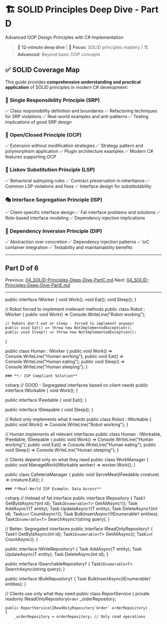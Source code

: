 # 🏗️ SOLID Principles Deep Dive - Part D

Advanced OOP Design Principles with C# Implementation

> 📖 **12-minute deep dive** | 🎯 **Focus**: SOLID principles mastery | 🏗️ **Advanced**: Beyond basic OOP concepts

## ✅ **SOLID Coverage Map**

This guide provides **comprehensive understanding and practical application** of SOLID principles in modern C# development:

### 🎯 **Single Responsibility Principle (SRP)**

✅ Class responsibility definition and boundaries 
✅ Refactoring techniques for SRP violations 
✅ Real-world examples and anti-patterns 
✅ Testing implications of good SRP design

### 🔐 **Open/Closed Principle (OCP)**

✅ Extension without modification strategies 
✅ Strategy pattern and polymorphism application 
✅ Plugin architecture examples 
✅ Modern C# features supporting OCP

### 🔄 **Liskov Substitution Principle (LSP)**

✅ Behavioral subtyping rules 
✅ Contract preservation in inheritance 
✅ Common LSP violations and fixes 
✅ Interface design for substitutability

### 🎭 **Interface Segregation Principle (ISP)**

✅ Client-specific interface design 
✅ Fat interface problems and solutions 
✅ Role-based interface modeling 
✅ Dependency injection implications

### 🔗 **Dependency Inversion Principle (DIP)**

✅ Abstraction over concretion 
✅ Dependency injection patterns 
✅ IoC container integration 
✅ Testability and maintainability benefits

---

## Part D of 6

Previous: [04_SOLID-Principles-Deep-Dive-PartC.md](04_SOLID-Principles-Deep-Dive-PartC.md)
Next: [04_SOLID-Principles-Deep-Dive-PartE.md](04_SOLID-Principles-Deep-Dive-PartE.md)

---

public interface IWorker
{
    void Work();
    void Eat();
    void Sleep();
}

// Robot forced to implement irrelevant methods
public class Robot : IWorker
{
    public void Work() => Console.WriteLine("Robot working");

    // Robots don't eat or sleep - forced to implement anyway!
    public void Eat() => throw new NotImplementedException();
    public void Sleep() => throw new NotImplementedException();
}

public class Human : IWorker
{
    public void Work() => Console.WriteLine("Human working");
    public void Eat() => Console.WriteLine("Human eating");
    public void Sleep() => Console.WriteLine("Human sleeping");
}

    ### **✅ ISP Compliant Solution**
csharp
// GOOD - Segregated interfaces based on client needs
public interface IWorkable
{
    void Work();
}

public interface IFeedable
{
    void Eat();
}

public interface ISleepable
{
    void Sleep();
}

// Robot only implements what it needs
public class Robot : IWorkable
{
    public void Work() => Console.WriteLine("Robot working");
}

// Human implements all relevant interfaces
public class Human : IWorkable, IFeedable, ISleepable
{
    public void Work() => Console.WriteLine("Human working");
    public void Eat() => Console.WriteLine("Human eating");
    public void Sleep() => Console.WriteLine("Human sleeping");
}

// Clients depend only on what they need
public class WorkManager
{
    public void ManageWork(IWorkable worker) => worker.Work();
}

public class CafeteriaManager
{
    public void ServeMeal(IFeedable creature) => creature.Eat();
}

    ### **Real-World ISP Example: Data Access**
csharp
// Instead of fat interface
public interface IRepository
{
    Task`T` GetByIdAsync`T`(int id);
    Task`IEnumerable<T`> GetAllAsync`T`();
    Task AddAsync`T`(T entity);
    Task UpdateAsync`T`(T entity);
    Task DeleteAsync`T`(int id);
    Task`int` CountAsync`T`();
    Task BulkInsertAsync`T`(IEnumerable`T` entities);
    Task`IEnumerable<T`> SearchAsync`T`(string query);
}

// Better: Segregated interfaces
public interface IReadOnlyRepository`T`
{
    Task`T` GetByIdAsync(int id);
    Task`IEnumerable<T`> GetAllAsync();
    Task`int` CountAsync();
}

public interface IWriteRepository`T`
{
    Task AddAsync(T entity);
    Task UpdateAsync(T entity);
    Task DeleteAsync(int id);
}

public interface ISearchableRepository`T`
{
    Task`IEnumerable<T`> SearchAsync(string query);
}

public interface IBulkRepository`T`
{
    Task BulkInsertAsync(IEnumerable`T` entities);
}

// Clients use only what they need
public class ReportService
{
    private readonly IReadOnlyRepository`Order` _orderRepository;

    public ReportService(IReadOnlyRepository`Order` orderRepository)
    {
        _orderRepository = orderRepository; // Only read operations

